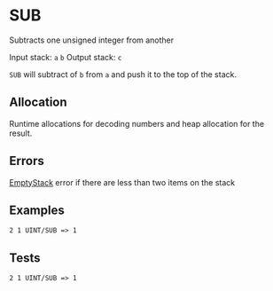 SUB
===

Subtracts one unsigned integer from another

Input stack: `a` `b`
Output stack: `c`

`SUB` will subtract of `b` from `a` and push it to the top of the stack.

## Allocation

Runtime allocations for decoding numbers and heap allocation
for the result.

## Errors

[EmptyStack](../ERRORS/EmptyStack.md) error if there are less than two items on the stack

## Examples

```
2 1 UINT/SUB => 1
```

## Tests

```
2 1 UINT/SUB => 1
```